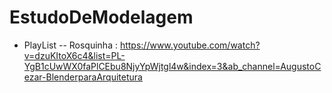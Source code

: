 # EstudoDeModelagem
- PlayList
-- Rosquinha : https://www.youtube.com/watch?v=dzuKItoX6c4&list=PL-YgB1cUwWX0faPlCEbu8NjyYpWjtgl4w&index=3&ab_channel=AugustoCezar-BlenderparaArquitetura